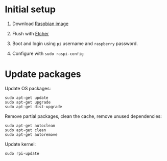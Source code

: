 # Initial setup

1. Download [Raspbian image](https://www.raspberrypi.org/downloads/raspbian/)

2. Flush with [Etcher](https://etcher.io/)

3. Boot and login using `pi` username and `raspberry` password.

4. Configure with `sudo raspi-config`


# Update packages

Update OS packages:

	sudo apt-get update
	sudo apt-get upgrade
	sudo apt-get dist-upgrade
	
Remove partial packages, clean the cache, remove unused dependencies:

	sudo apt-get autoclean
	sudo apt-get clean
	sudo apt-get autoremove
	
Update kernel:

	sudo rpi-update


